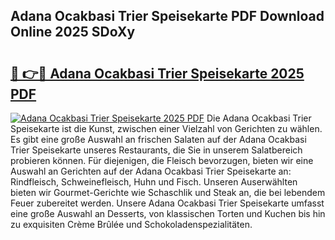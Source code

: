 ## Adana Ocakbasi Trier Speisekarte PDF Download Online 2025 SDoXy

# <h2><a href="http://gc8s8ad.nevu.top/?p=Adana+Ocakbasi+Trier+Speisekarte">🔗 👉🔴 Adana Ocakbasi Trier Speisekarte 2025 PDF</a></h2>

[![Adana Ocakbasi Trier Speisekarte 2025 PDF](https://i.imgur.com/dBaPXMq.png)](http://gc8s8ad.nevu.top/?p=Adana+Ocakbasi+Trier+Speisekarte)
Die Adana Ocakbasi Trier Speisekarte ist die Kunst, zwischen einer Vielzahl von Gerichten zu wählen. Es gibt eine große Auswahl an frischen Salaten auf der Adana Ocakbasi Trier Speisekarte unseres Restaurants, die Sie in unserem Salatbereich probieren können. Für diejenigen, die Fleisch bevorzugen, bieten wir eine Auswahl an Gerichten auf der Adana Ocakbasi Trier Speisekarte an: Rindfleisch, Schweinefleisch, Huhn und Fisch. Unseren Auserwählten bieten wir Gourmet-Gerichte wie Schaschlik und Steak an, die bei lebendem Feuer zubereitet werden. Unsere Adana Ocakbasi Trier Speisekarte umfasst eine große Auswahl an Desserts, von klassischen Torten und Kuchen bis hin zu exquisiten Crème Brûlée und Schokoladenspezialitäten.
